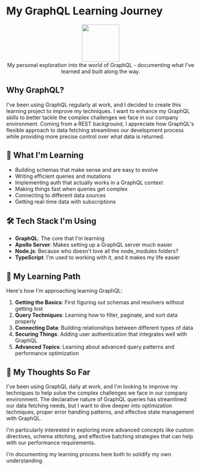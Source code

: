 # My GraphQL Learning Journey

<div align="center">
  <img src="https://graphql.org/img/logo.svg" width="100">
  <br>
  My personal exploration into the world of GraphQL - documenting what I've learned and built along the way.
</div>

## Why GraphQL?

I've been using GraphQL regularly at work, and I decided to create this learning project to improve my techniques. I want to enhance my GraphQL skills to better tackle the complex challenges we face in our company environment. Coming from a REST background, I appreciate how GraphQL's flexible approach to data fetching streamlines our development process while providing more precise control over what data is returned.

## 🚀 What I'm Learning

- Building schemas that make sense and are easy to evolve
- Writing efficient queries and mutations
- Implementing auth that actually works in a GraphQL context
- Making things fast when queries get complex
- Connecting to different data sources
- Getting real-time data with subscriptions

## 🛠️ Tech Stack I'm Using

- **GraphQL**: The core that I'm learning
- **Apollo Server**: Makes setting up a GraphQL server much easier
- **Node.js**: Because who doesn't love all the node_modules folders?
- **TypeScript**: I'm used to working with it, and it makes my life easier

## 📘 My Learning Path

Here's how I'm approaching learning GraphQL:

1. **Getting the Basics**: First figuring out schemas and resolvers without getting lost
2. **Query Techniques**: Learning how to filter, paginate, and sort data properly
3. **Connecting Data**: Building relationships between different types of data
4. **Securing Things**: Adding user authentication that integrates well with GraphQL
5. **Advanced Topics**: Learning about advanced query patterns and performance optimization

## 💭 My Thoughts So Far

I've been using GraphQL daily at work, and I'm looking to improve my techniques to help solve the complex challenges we face in our company environment. The declarative nature of GraphQL queries has streamlined our data fetching needs, but I want to dive deeper into optimization techniques, proper error handling patterns, and effective state management with GraphQL.

I'm particularly interested in exploring more advanced concepts like custom directives, schema stitching, and effective batching strategies that can help with our performance requirements.

I'm documenting my learning process here both to solidify my own understanding.
